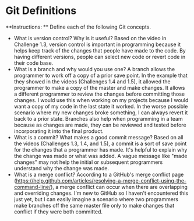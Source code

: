 # Git Definitions

**Instructions: ** Define each of the following Git concepts.

* What is version control?  Why is it useful?
    Based on the video in Challenge 1.3, version control is important in programming because it helps keep track of the changes that people have made to the code. By having different versions, people can select new code or revert code in their code base. 
* What is a branch and why would you use one?
	A branch allows the programmer to work off a copy of a prior save point. In the example that they showed in the videos (Challenges 1.4 and 1.5), it allowed the programmer to make a copy of the master and make changes. It allows a different programmer to review the changes before committing those changes. I would use this when working on my projects because I would want a copy of my code in the last state it worked. In the worse possible scenario where my new changes broke something, I can always revert it back to a prior state. Branches also help when programming in a team because as changes are made, they can be reviewed and tested before incorporating it into the final product.
* What is a commit? What makes a good commit message?
	Based on all the videos (Challenges 1.3, 1.4, and 1.5), a commit is a sort of save point for the changes that a programmer has made. It's helpful to explain why the change was made or what was added. A vague message like "made changes" may not help the initial or subsequent programmers understand why the change was made.
* What is a merge conflict?
	According to a GitHub's merge conflict page (https://help.github.com/articles/resolving-a-merge-conflict-using-the-command-line/), a merge conflict can occur when there are overlapping and overriding changes. I'm new to GitHub so I haven't encountered this just yet, but I can easily imagine a scenario where two programmers make branches off the same master file only to make changes that conflict if they were both committed.